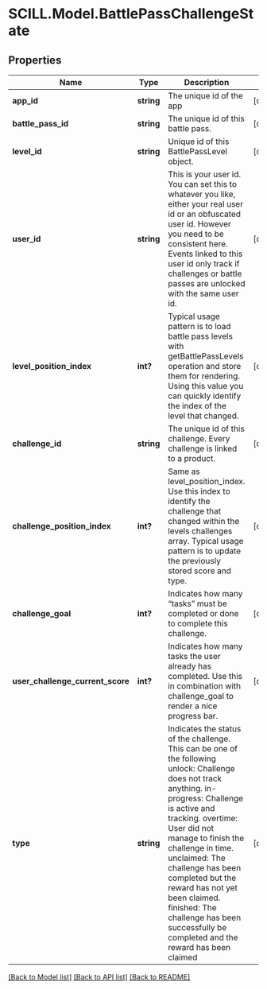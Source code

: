 # SCILL.Model.BattlePassChallengeState
## Properties

Name | Type | Description | Notes
------------ | ------------- | ------------- | -------------
**app_id** | **string** | The unique id of the app | [optional] 
**battle_pass_id** | **string** | The unique id of this battle pass. | [optional] 
**level_id** | **string** | Unique id of this BattlePassLevel object. | [optional] 
**user_id** | **string** | This is your user id. You can set this to whatever you like, either your real user id or an obfuscated user id. However you need to be consistent here. Events linked to this user id only track if challenges or battle passes are unlocked with the same user id. | [optional] 
**level_position_index** | **int?** | Typical usage pattern is to load battle pass levels with getBattlePassLevels operation and store them for rendering. Using this value you can quickly identify the index of the level that changed. | [optional] 
**challenge_id** | **string** | The unique id of this challenge. Every challenge is linked to a product. | [optional] 
**challenge_position_index** | **int?** | Same as level_position_index. Use this index to identify the challenge that changed within the levels challenges array. Typical usage pattern is to update the previously stored score and type. | [optional] 
**challenge_goal** | **int?** | Indicates how many “tasks” must be completed or done to complete this challenge. | [optional] 
**user_challenge_current_score** | **int?** | Indicates how many tasks the user already has completed. Use this in combination with challenge_goal to render a nice progress bar. | [optional] 
**type** | **string** | Indicates the status of the challenge. This can be one of the following unlock: Challenge does not track anything. in-progress: Challenge is active and tracking. overtime: User did not manage to finish the challenge in time. unclaimed: The challenge has been completed but the reward has not yet been claimed. finished: The challenge has been successfully be completed and the reward has been claimed | [optional] 

[[Back to Model list]](../README.md#documentation-for-models) [[Back to API list]](../README.md#documentation-for-api-endpoints) [[Back to README]](../README.md)

